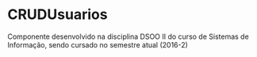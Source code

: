# CRUDUsuarios
Componente desenvolvido na disciplina DSOO II do curso de Sistemas de Informação, sendo cursado no semestre atual (2016-2)
